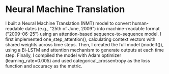 # Neural Machine Translation
I built a Neural Machine Translation (NMT) model to convert human-readable dates (e.g., "25th of June, 2009") into machine-readable format ("2009-06-25") using an attention-based sequence-to-sequence model. I first implemented one_step_attention(), calculating context vectors with shared weights across time steps. Then, I created the full model (modelf()), using a Bi-LSTM and attention mechanism to generate outputs at each time step. Finally, I compiled the model with Adam optimizer (learning_rate=0.005) and used categorical_crossentropy as the loss function and accuracy as the metric.
